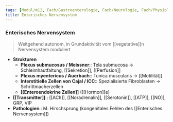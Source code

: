 ```yaml
---
tags: [Modul/m12, Fach/Gastroenterologie, Fach/Neurologie, Fach/Physiologie]
title: Enterisches Nervensystem
---
```

### Enterisches Nervensystem
> Weitgehend autonom, in Grundaktivität vom [[vegetative]]n Nervensystem moduliert
- **Strukturen**
	- **Plexus submucosus / Meissner**:: Tela submucosa → Schleimhautfaltung, [[Sekretion]], [[Perfusion]]
	- **Plexus myentericus / Auerbach**:: Tunica muscularis → [[Motilität]]
	- **Interstitielle Zellen von Cajal / ICC**:: Spezialisierte Fibroblasten → Schrittmacherzellen
	- **[[Enteroendokrine Zellen]]** ([[Hormon]]e)
- **[[Transmitter]]**:: [[ACh]], [[Noradrenalin]], [[Serotonin]], [[ATP]], [[NO]], GRP, VIP
- **Pathologien**:: M. Hirschsprung (kongenitales Fehlen des [[Enterisches Nervensystem]])
